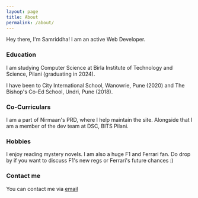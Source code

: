 ```yaml
---
layout: page
title: About
permalink: /about/
---
```


Hey there, I'm Samriddha! I am an active Web Developer.

### Education

I am studying Computer Science at Birla Institute of Technology and Science, Pilani (graduating in 2024).  
  
I have been to City International School, Wanowrie, Pune (2020) and The Bishop's Co-Ed School, Undri, Pune (2018).

### Co-Curriculars

I am a part of Nirmaan's PRD, where I help maintain the site. Alongside that I am a member of the dev team at DSC, BITS Pilani.

### Hobbies

I enjoy reading mystery novels. I am also a huge F1 and Ferrari fan. Do drop by if you want to discuss F1's new regs or Ferrari's future chances :)

### Contact me

You can contact me via [email](mailto:samriddha@gmail.com)
